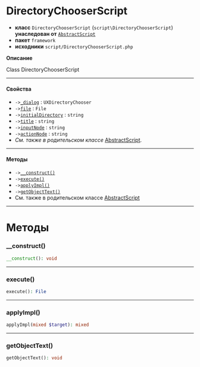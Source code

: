 # DirectoryChooserScript

- **класс** `DirectoryChooserScript` (`script\DirectoryChooserScript`) **унаследован от** [`AbstractScript`](https://github.com/jphp-compiler/develnext/blob/master/dn-app-framework/api-docs/classes/php/gui/framework/AbstractScript.ru.md)
- **пакет** `framework`
- **исходники** `script/DirectoryChooserScript.php`

**Описание**

Class DirectoryChooserScript

---

#### Свойства

- `->`[`_dialog`](#prop-_dialog) : `UXDirectoryChooser`
- `->`[`file`](#prop-file) : `File`
- `->`[`initialDirectory`](#prop-initialdirectory) : `string`
- `->`[`title`](#prop-title) : `string`
- `->`[`inputNode`](#prop-inputnode) : `string`
- `->`[`actionNode`](#prop-actionnode) : `string`
- *См. также в родительском классе* [AbstractScript](https://github.com/jphp-compiler/develnext/blob/master/dn-app-framework/api-docs/classes/php/gui/framework/AbstractScript.ru.md).

---

#### Методы

- `->`[`__construct()`](#method-__construct)
- `->`[`execute()`](#method-execute)
- `->`[`applyImpl()`](#method-applyimpl)
- `->`[`getObjectText()`](#method-getobjecttext)
- См. также в родительском классе [AbstractScript](https://github.com/jphp-compiler/develnext/blob/master/dn-app-framework/api-docs/classes/php/gui/framework/AbstractScript.ru.md)

---
# Методы

<a name="method-__construct"></a>

### __construct()
```php
__construct(): void
```

---

<a name="method-execute"></a>

### execute()
```php
execute(): File
```

---

<a name="method-applyimpl"></a>

### applyImpl()
```php
applyImpl(mixed $target): mixed
```

---

<a name="method-getobjecttext"></a>

### getObjectText()
```php
getObjectText(): void
```